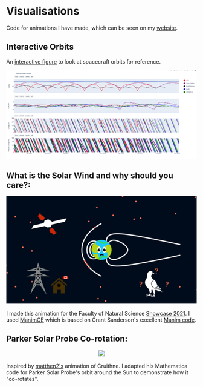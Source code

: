 # Visualisations

Code for animations I have made, which can be seen on my [website](https://www.ronanlaker.com/vis/).

## Interactive Orbits
An [interactive figure](https://www.ronanlaker.com/vis/orbits/) to look at spacecraft orbits for reference.

<p align="center"><img src="./Interactive Orbits/orbits_screenshot.png" alt="Interactive Orbits example" href="https://www.ronanlaker.com/vis/orbits/" width="600"/></p>

## What is the Solar Wind and why should you care?: 

<p align="center"><img src="./Spaceweather video/thumbnail.png" alt="What is Space Weather and why should you care?" href="https://youtu.be/rI2yBMnZMpU" width="600"/></p>

I made this animation for the Faculty of Natural Science [Showcase 2021](https://www.imperial.ac.uk/natural-sciences/research/showcases-seminars/2021/). I used [ManimCE](https://www.manim.community/) which is based on Grant Sanderson's excellent [Manim code](https://github.com/3b1b/manim).

## Parker Solar Probe Co-rotation: 
<p align="center"><img src="https://github.com/rlaker/animations/blob/main/corotation/psp_corotation_anti.gif" /></p>

Inspired by [matthen2's](https://twitter.com/matthen2) animation of Cruithne. I adapted his Mathematica code for Parker Solar Probe's orbit around the Sun to demonstrate how it "co-rotates".

